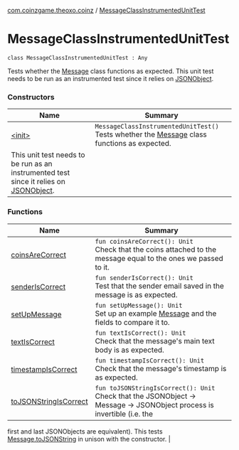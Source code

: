 [com.coinzgame.theoxo.coinz](../index.md) / [MessageClassInstrumentedUnitTest](.)

# MessageClassInstrumentedUnitTest

`class MessageClassInstrumentedUnitTest : Any`

Tests whether the [Message](../-message/index.md) class functions as expected.
This unit test needs to be run as an instrumented test since it relies on [JSONObject](#).

### Constructors

| Name | Summary |
|---|---|
| [&lt;init&gt;](-init-.md) | `MessageClassInstrumentedUnitTest()`<br>Tests whether the [Message](../-message/index.md) class functions as expected.
This unit test needs to be run as an instrumented test since it relies on [JSONObject](#). |

### Functions

| Name | Summary |
|---|---|
| [coinsAreCorrect](coins-are-correct.md) | `fun coinsAreCorrect(): Unit`<br>Check that the coins attached to the message equal to the ones we passed to it. |
| [senderIsCorrect](sender-is-correct.md) | `fun senderIsCorrect(): Unit`<br>Test that the sender email saved in the message is as expected. |
| [setUpMessage](set-up-message.md) | `fun setUpMessage(): Unit`<br>Set up an example [Message](../-message/index.md) and the fields to compare it to. |
| [textIsCorrect](text-is-correct.md) | `fun textIsCorrect(): Unit`<br>Check that the message's main text body is as expected. |
| [timestampIsCorrect](timestamp-is-correct.md) | `fun timestampIsCorrect(): Unit`<br>Check that the message's timestamp is as expected. |
| [toJSONStringIsCorrect](to-j-s-o-n-string-is-correct.md) | `fun toJSONStringIsCorrect(): Unit`<br>Check that the JSONObject -&gt; Message -&gt; JSONObject process is invertible (i.e. the
first and last JSONObjects are equivalent). This tests [Message.toJSONString](../-message/to-j-s-o-n-string.md) in
unison with the constructor. |
